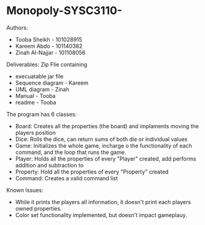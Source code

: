 # Monopoly-SYSC3110-
Authors:
 - Tooba Sheikh - 101028915
 - Kareem Abdo  - 101140382
 - Zinah Al-Najjar - 101108056

Deliverables: 
Zip Flie containing
 - execuatable jar file
 - Sequence diagram - Kareem
 - UML diagram - Zinah
 - Manual - Tooba
 - readme - Tooba

The program has 6 classes:
 - Board: Creates all the properties (the board) and implaments moving the players position
 - Dice: Rolls the dice, can return sums of both die or individual values
 - Game: Initializes the whole game, incharge o the functionality of each command, and the loop that runs the game.  
 - Player: Holds all the properties of every "Player" created, add performs addition and subtraction to 
 - Property: Hold all the properties of every "Property" created
 - Command: Creates a valid command list 

Known Issues:
 - While it prints the players all information, it doesn't print each players owned properties.
 - Color set functionality implemented, but doesn't impact gameplauy. 

